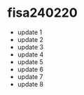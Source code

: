 # fisa240220

- update 1
- update 2
- update 3
- update 4
- update 5
- update 6
- update 7
- update 8

